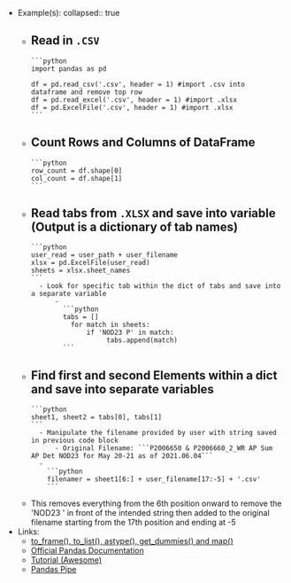 - Example(s):
  collapsed:: true
	- Read in `.CSV`
		-
		  ```python
		  import pandas as pd
		  
		  df = pd.read_csv('.csv', header = 1) #import .csv into dataframe and remove top row
		  df = pd.read_excel('.csv', header = 1) #import .xlsx
		  df = pd.ExcelFile('.csv', header = 1) #import .xlsx
		  ```
	- Count Rows and Columns of DataFrame
		-
		  ```python
		  row_count = df.shape[0]
		  col_count = df.shape[1]
		  ```
	- Read tabs from `.XLSX` and save into variable (Output is a dictionary of tab names)
		-
		  ```python
		  user_read = user_path + user_filename
		  xlsx = pd.ExcelFile(user_read)
		  sheets = xlsx.sheet_names
		  ```
			- Look for specific tab within the dict of tabs and save into a separate variable
				-
				  ```python
				  tabs = []
				    for match in sheets:
				        if 'NOD23 P' in match:
				             tabs.append(match)
				  ```
	- Find first and second Elements within a dict and save into separate variables
		-
		  ```python
		  sheet1, sheet2 = tabs[0], tabs[1]
		  ```
			- Manipulate the filename provided by user with string saved in previous code block
				- Original Filename: ```P2006650 & P2006660_2_WR AP Sum AP Det NOD23 for May 20-21 as of 2021.06.04```
			-
			  ```python
			  filenamer = sheet1[6:] + user_filename[17:-5] + '.csv'
			  ```
	- This removes everything from the 6th position onward to remove the 'NOD23 ' in front of the intended string then added to the original filename starting from the 17th position and ending at -5
- Links:
	- [to_frame(), to_list(), astype(), get_dummies() and map()](https://machinelearningknowledge.ai/pandas-tutorial-to_frame-to_list-astype-get_dummies-and-map/#:~:text=Syntax%201%20data%20%3A%20array-like%2C%20Series%2C%20or%20DataFrame,used%20for%20considering%20null%20values.%20More%20items...%20)
	- [Official Pandas Documentation](https://pandas.pydata.org/docs/)
	- [Tutorial (Awesome)](https://calmcode.io/)
	- [Pandas Pipe](https://calmcode.io/pandas-pipe/introduction.html)